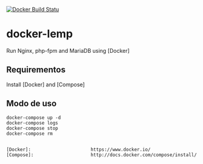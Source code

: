 [![Docker Build Statu](https://img.shields.io/docker/build/jrottenberg/ffmpeg.svg)](https://github.com/marroocamp/docker-lemp)


# docker-lemp

Run Nginx, php-fpm and MariaDB using [Docker]

## Requirementos
Install [Docker] and [Compose]

## Modo de uso
```
docker-compose up -d
docker-compose logs
docker-compose stop
docker-compose rm


[Docker]:                      https://www.docker.io/
[Compose]:                     http://docs.docker.com/compose/install/


